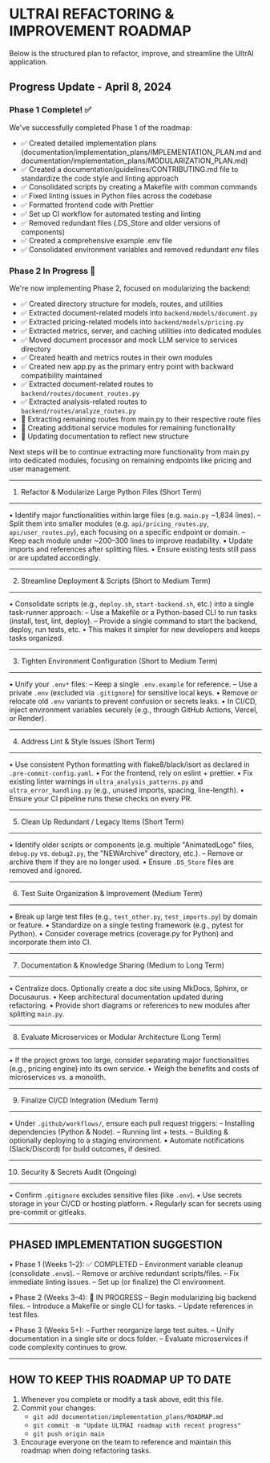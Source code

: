 # ULTRAI REFACTORING & IMPROVEMENT ROADMAP

Below is the structured plan to refactor, improve, and streamline the UltrAI application.

## Progress Update - April 8, 2024

### Phase 1 Complete! ✅

We've successfully completed Phase 1 of the roadmap:

- ✅ Created detailed implementation plans (documentation/implementation_plans/IMPLEMENTATION_PLAN.md and documentation/implementation_plans/MODULARIZATION_PLAN.md)
- ✅ Created a documentation/guidelines/CONTRIBUTING.md file to standardize the code style and linting approach
- ✅ Consolidated scripts by creating a Makefile with common commands
- ✅ Fixed linting issues in Python files across the codebase
- ✅ Formatted frontend code with Prettier
- ✅ Set up CI workflow for automated testing and linting
- ✅ Removed redundant files (.DS_Store and older versions of components)
- ✅ Created a comprehensive example .env file
- ✅ Consolidated environment variables and removed redundant env files

### Phase 2 In Progress 🔄

We're now implementing Phase 2, focused on modularizing the backend:

- ✅ Created directory structure for models, routes, and utilities
- ✅ Extracted document-related models into `backend/models/document.py`
- ✅ Extracted pricing-related models into `backend/models/pricing.py`
- ✅ Extracted metrics, server, and caching utilities into dedicated modules
- ✅ Moved document processor and mock LLM service to services directory
- ✅ Created health and metrics routes in their own modules
- ✅ Created new app.py as the primary entry point with backward compatibility maintained
- ✅ Extracted document-related routes to `backend/routes/document_routes.py`
- ✅ Extracted analysis-related routes to `backend/routes/analyze_routes.py`
- 🔄 Extracting remaining routes from main.py to their respective route files
- 🔄 Creating additional service modules for remaining functionality
- 🔄 Updating documentation to reflect new structure

Next steps will be to continue extracting more functionality from main.py into dedicated modules, focusing on remaining endpoints like pricing and user management.

--------------------------------------------------------------------------------

1. Refactor & Modularize Large Python Files (Short Term)

--------------------------------------------------------------------------------
• Identify major functionalities within large files (e.g. `main.py` ~1,834 lines).
  – Split them into smaller modules (e.g. `api/pricing_routes.py`, `api/user_routes.py`), each focusing on a specific endpoint or domain.
  – Keep each module under ~200–300 lines to improve readability.
• Update imports and references after splitting files.
• Ensure existing tests still pass or are updated accordingly.

--------------------------------------------------------------------------------

2. Streamline Deployment & Scripts (Short to Medium Term)

--------------------------------------------------------------------------------
• Consolidate scripts (e.g., `deploy.sh`, `start-backend.sh`, etc.) into a single task-runner approach:
  – Use a Makefile or a Python-based CLI to run tasks (install, test, lint, deploy).
  – Provide a single command to start the backend, deploy, run tests, etc.
• This makes it simpler for new developers and keeps tasks organized.

--------------------------------------------------------------------------------

3. Tighten Environment Configuration (Short to Medium Term)

--------------------------------------------------------------------------------
• Unify your `.env*` files:
  – Keep a single `.env.example` for reference.
  – Use a private `.env` (excluded via `.gitignore`) for sensitive local keys.
• Remove or relocate old `.env` variants to prevent confusion or secrets leaks.
• In CI/CD, inject environment variables securely (e.g., through GitHub Actions, Vercel, or Render).

--------------------------------------------------------------------------------

4. Address Lint & Style Issues (Short Term)

--------------------------------------------------------------------------------
• Use consistent Python formatting with flake8/black/isort as declared in `.pre-commit-config.yaml`.
• For the frontend, rely on eslint + prettier.
• Fix existing linter warnings in `ultra_analysis_patterns.py` and `ultra_error_handling.py` (e.g., unused imports, spacing, line-length).
• Ensure your CI pipeline runs these checks on every PR.

--------------------------------------------------------------------------------

5. Clean Up Redundant / Legacy Items (Short Term)

--------------------------------------------------------------------------------
• Identify older scripts or components (e.g. multiple \"AnimatedLogo\" files, `debug.py` vs. `debug2.py`, the \"NEWArchive\" directory, etc.).
  – Remove or archive them if they are no longer used.
• Ensure `.DS_Store` files are removed and ignored.

--------------------------------------------------------------------------------

6. Test Suite Organization & Improvement (Medium Term)

--------------------------------------------------------------------------------
• Break up large test files (e.g., `test_other.py`, `test_imports.py`) by domain or feature.
• Standardize on a single testing framework (e.g., pytest for Python).
• Consider coverage metrics (coverage.py for Python) and incorporate them into CI.

--------------------------------------------------------------------------------

7. Documentation & Knowledge Sharing (Medium to Long Term)

--------------------------------------------------------------------------------
• Centralize docs. Optionally create a doc site using MkDocs, Sphinx, or Docusaurus.
• Keep architectural documentation updated during refactoring.
• Provide short diagrams or references to new modules after splitting `main.py`.

--------------------------------------------------------------------------------

8. Evaluate Microservices or Modular Architecture (Long Term)

--------------------------------------------------------------------------------
• If the project grows too large, consider separating major functionalities (e.g., pricing engine) into its own service.
• Weigh the benefits and costs of microservices vs. a monolith.

--------------------------------------------------------------------------------

9. Finalize CI/CD Integration (Medium Term)

--------------------------------------------------------------------------------
• Under `.github/workflows/`, ensure each pull request triggers:
  – Installing dependencies (Python & Node).
  – Running lint + tests.
  – Building & optionally deploying to a staging environment.
• Automate notifications (Slack/Discord) for build outcomes, if desired.

--------------------------------------------------------------------------------

10. Security & Secrets Audit (Ongoing)

--------------------------------------------------------------------------------
• Confirm `.gitignore` excludes sensitive files (like `.env`).
• Use secrets storage in your CI/CD or hosting platform.
• Regularly scan for secrets using pre-commit or gitleaks.

--------------------------------------------------------------------------------

PHASED IMPLEMENTATION SUGGESTION
--------------------------------------------------------------------------------

• Phase 1 (Weeks 1–2): ✅ COMPLETED
  – Environment variable cleanup (consolidate `.env`s).
  – Remove or archive redundant scripts/files.
  – Fix immediate linting issues.
  – Set up (or finalize) the CI environment.

• Phase 2 (Weeks 3–4): 🔄 IN PROGRESS
  – Begin modularizing big backend files.
  – Introduce a Makefile or single CLI for tasks.
  – Update references in test files.

• Phase 3 (Weeks 5+):
  – Further reorganize large test suites.
  – Unify documentation in a single site or docs folder.
  – Evaluate microservices if code complexity continues to grow.

--------------------------------------------------------------------------------

HOW TO KEEP THIS ROADMAP UP TO DATE
--------------------------------------------------------------------------------

1. Whenever you complete or modify a task above, edit this file.
2. Commit your changes:
   - `git add documentation/implementation_plans/ROADMAP.md`
   - `git commit -m "Update ULTRAI roadmap with recent progress"`
   - `git push origin main`
3. Encourage everyone on the team to reference and maintain this roadmap when doing refactoring tasks.

